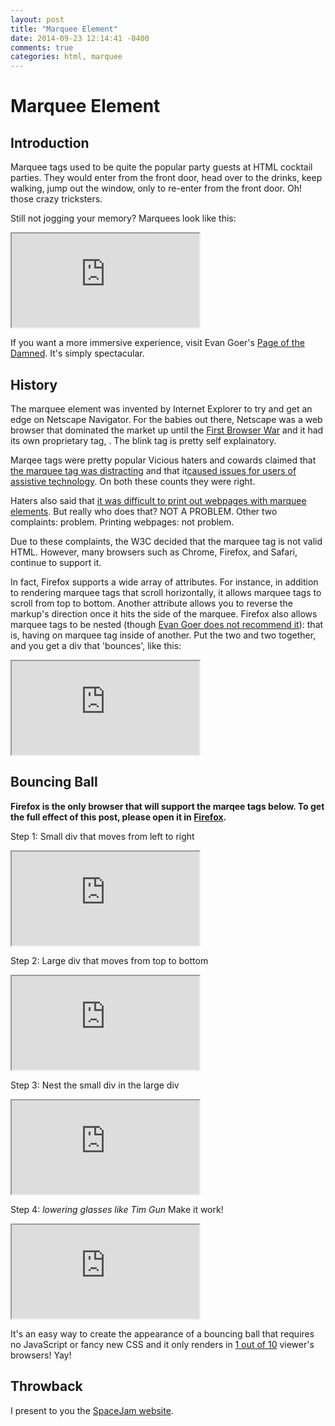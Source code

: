 ```yaml
---
layout: post
title: "Marquee Element"
date: 2014-09-23 12:14:41 -0400
comments: true
categories: html, marquee
---
```


<script type="text/javascript" src="//ajax.googleapis.com/ajax/libs/jquery/1.9.1/jquery.min.js"></script>
<script type="text/javascript" src="//cdnjs.cloudflare.com/ajax/libs/gist-embed/1.9/gist-embed.min.js"></script>

# Marquee Element

## Introduction

Marquee tags used to be quite the popular party guests at HTML cocktail parties. They would enter from the front door, head over to the drinks, keep walking, jump out the window, only to re-enter from the front door. Oh! those crazy tricksters.

Still not jogging your memory? Marquees look like this:

<iframe src="http://kthffmn.github.io/marquee/js_mimic"></iframe>

If you want a more immersive experience, visit Evan Goer's [Page of the Damned](http://www.goer.org/htmlhorror/htmlhorror1.html). It's simply spectacular.

## History

The marquee element was invented by Internet Explorer to try and get an edge on Netscape Navigator. For the babies out there, Netscape was a web browser that dominated the market up until the [First Browser War](http://en.wikipedia.org/wiki/Browser_wars#First_browser_war) and it had its own proprietary tag, [<blink>](https://developer.mozilla.org/en-US/docs/Web/HTML/Element/blink). The blink tag is pretty self explainatory.

Marqee tags were pretty popular 
Vicious haters and cowards claimed that [the marquee tag was distracting](http://www.usabilityfirst.com/glossary/marquee/) and that it[caused issues for users of assistive technology](https://www.webaccessibility.com/best_practices.php?best_practice_id=441). On both these counts they were right.

Haters also said that [it was difficult to print out webpages with marquee elements](http://en.wikipedia.org/wiki/Marquee_element#Usability_problems). But really who does that? NOT A PROBLEM. Other two complaints: problem. Printing webpages: not problem.

Due to these complaints, the W3C decided that the marquee tag is not valid HTML. However, many browsers such as Chrome, Firefox, and Safari, continue to support it.

In fact, Firefox supports a wide array of attributes. For instance, in addition to rendering marquee tags that scroll horizontally, it allows marquee tags to scroll from top to bottom. Another attribute allows you to reverse the markup's direction once it hits the side of the marquee. Firefox also allows marquee tags to be nested (though [Evan Goer does not recommend it](http://goer.org/Journal/2003/10/html_house_of_horror_things_that_go_blink_in_the_n.html)): that is, having on marquee tag inside of another. Put the two and two together, and you get a div that 'bounces', like this:

<iframe src="http://kthffmn.github.io/marquee/ball_mimic"></iframe>

## Bouncing Ball

**Firefox is the only browser that will support the marqee tags below. To get the full effect of this post, please open it in [Firefox](https://www.mozilla.org/en-US/firefox/new/).**

Step 1: Small div that moves from left to right
<code data-gist-id="9dc4351becccdc716811" data-gist-hide-footer="true" data-gist-hide-line-numbers="true" data-gist-line="2-6"></code>
<iframe src="http://kthffmn.github.io/marquee/ball-1"></iframe>

Step 2: Large div that moves from top to bottom
<code data-gist-id="9dc4351becccdc716811" data-gist-hide-footer="true" data-gist-hide-line-numbers="true" data-gist-line="9-11"></code>
<iframe src="http://kthffmn.github.io/marquee/ball-2"></iframe>

Step 3: Nest the small div in the large div
<code data-gist-id="9dc4351becccdc716811" data-gist-hide-footer="true" data-gist-hide-line-numbers="true" data-gist-line="14-18"></code>
<iframe src="http://kthffmn.github.io/marquee/ball-3"></iframe>

Step 4: *lowering glasses like Tim Gun* Make it work!
<code data-gist-id="9dc4351becccdc716811" data-gist-hide-footer="true" data-gist-hide-line-numbers="true" data-gist-line="1-5"></code>
<iframe src="http://kthffmn.github.io/marquee/ball-4"></iframe>

It's an easy way to create the appearance of a bouncing ball that requires no JavaScript or fancy new CSS and it only renders in [1 out of 10](http://thenextweb.com/insider/2014/05/16/chrome-still-used-across-desktop-mobile-firefox-falls-safari-ie/) viewer's browsers! Yay!

## Throwback
I present to you the [SpaceJam website](http://www2.warnerbros.com/spacejam/movie/jam.htm).